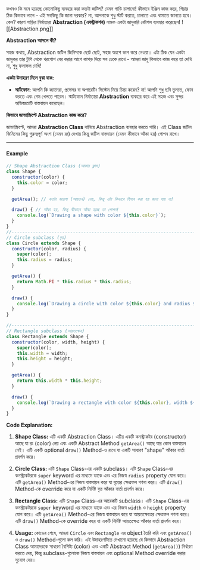 কখনও কি মনে হয়েছে কোনোকিছু ব্যবহার করা কতটা জটিল? যেমন গাড়ি চালানো! কীভাবে ইঞ্জিন কাজ করে, গিয়ার ঠিক কিভাবে লাগে - এই সবকিছু কি জানা দরকার? না, আপনাকে শুধু স্টার্ট করতে, চালাতে এবং থামাতে জানতে হবে। কেন? কারণ গাড়ির নির্মাতারা **Abstraction (এবস্ট্রাকশন)** নামক একটা জাদুকরি কৌশল ব্যবহার করেছেন!
![[Abstraction.png]]

**Abstraction আসলে কী?**

সহজ কথায়, Abstraction জটিল জিনিসকে ছোট ছোট, সহজ অংশে ভাগ করে নেওয়া। এটা ঠিক যেন একটা জাদুকর তার টুপি থেকে খরগোশ বের করার আগে কাপড় দিয়ে সব ঢেকে রাখে - আমরা জাদু কিভাবে কাজ করে তা দেখি না, শুধু ফলাফল দেখি!

**একটা উদাহরণ দিলে বুঝা যাক:**

- **স্মার্টফোন:** আপনি কি ক্যামেরা, প্রসেসর বা অপারেটিং সিস্টেম নিয়ে চিন্তা করেন? না! আপনি শুধু ছবি তুলতে, ফোন করতে এবং গেম খেলতে পারেন। স্মার্টফোন নির্মাতারা **Abstraction** ব্যবহার করে এই সহজ এবং সুন্দর অভিজ্ঞতাটি বাস্তবায়ন করেছেন।

**কিভাবে জাভাস্ক্রিপ্টে Abstraction কাজ করে?**

জাভাস্ক্রিপ্টে, আমরা **Abstraction Class** বানিয়ে Abstraction ব্যবহার করতে পারি। এই Class জটিল জিনিসের কিছু গুরুত্বপূর্ণ অংশ (যেমন রং) দেখায় কিন্তু জটিল বাস্তবায়ন (যেমন কীভাবে আঁকা হয়) গোপন রাখে।

---

#### Example

```javascript
// Shape Abstraction Class (আকার ক্লাস)
class Shape {
  constructor(color) {
    this.color = color;
  }

  getArea(); // কতটা জায়গা (আয়তন) নেয়, কিন্তু এটা কিভাবে হিসাব করা হয় জানা যায় না!

  draw() { // আঁকা হয়, কিন্তু কীভাবে আঁকা হচ্ছে তা গোপন!
    console.log(`Drawing a shape with color ${this.color}`);
  }
}
//------------------------------------------------------------------------------
// Circle subclass (বৃত্ত)
class Circle extends Shape {
  constructor(color, radius) {
    super(color);
    this.radius = radius;
  }

  getArea() {
    return Math.PI * this.radius * this.radius;
  }

  draw() {
    console.log(`Drawing a circle with color ${this.color} and radius ${this.radius}`);
  }
}

//------------------------------------------------------------------------------
// Rectangle subclass (আয়তক্ষেত্র)
class Rectangle extends Shape {
  constructor(color, width, height) {
    super(color);
    this.width = width;
    this.height = height;
  }

  getArea() {
    return this.width * this.height;
  }

  draw() {
    console.log(`Drawing a rectangle with color ${this.color}, width ${this.width}, and height ${this.height}`);
  }
}

```

**Code Explanation:**

1. **Shape Class:** এটি একটি Abstraction Class। এটির একটি কনস্ট্রাকটর (constructor) আছে যা রং (color) নেয় এবং একটি Abstract Method `getArea()` আছে যার কোন বাস্তবায়ন নেই। এটি একটি optional `draw()` Method-ও রাখে যা একটি সাধারণ "shape" আঁকার বার্তা প্রদর্শন করে।
    
2. **Circle Class:** এটি `Shape` Class-এর একটি subclass। এটি `Shape` Class-এর কনস্ট্রাকটরকে `super` keyword এর মাধ্যমে ডাকে এবং এর নিজস্ব `radius` property যোগ করে। এটি `getArea()` Method-এর নিজস্ব বাস্তবায়ন করে যা বৃত্তের ক্ষেত্রফল গণনা করে। এটি `draw()` Method-কে override করে যা একটি নির্দিষ্ট বৃত্ত আঁকার বার্তা প্রদর্শন করে।
    
3. **Rectangle Class:** এটি `Shape` Class-এর আরেকটি subclass। এটি `Shape` Class-এর কনস্ট্রাকটরকে `super` keyword এর মাধ্যমে ডাকে এবং এর নিজস্ব `width` ও `height` property যোগ করে। এটি `getArea()` Method-এর নিজস্ব বাস্তবায়ন করে যা আয়তক্ষেত্রের ক্ষেত্রফল গণনা করে। এটি `draw()` Method-কে override করে যা একটি নির্দিষ্ট আয়তক্ষেত্র আঁকার বার্তা প্রদর্শন করে।
    
4. **Usage:** কোডের শেষে, আমরা `Circle` এবং `Rectangle` এর object তৈরি করি এবং `getArea()` ও `draw()` Method-গুলো কল করি। এই উদাহরণটিতে দেখানো হয়েছে যে কিভাবে Abstraction Class আমাদেরকে সাধারণ বৈশিষ্ট্য (color) এবং একটি Abstract Method (`getArea()`) নির্ধারণ করতে দেয়, কিন্তু subclass-গুলোকে নিজস্ব বাস্তবায়ন এবং optional Method override করার সুযোগ দেয়।